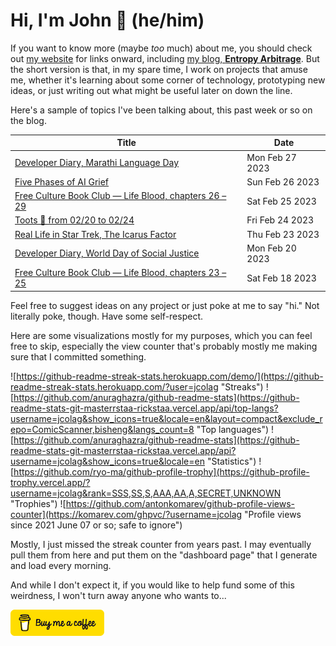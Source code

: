 # Hi, I'm John 👋 (he/him)

If you want to know more (maybe *too* much) about me, you should check out [my website](https://john.colagioia.net/) for links onward, including [my blog, **Entropy Arbitrage**](https://john.colagioia.net/blog).  But the short version is that, in my spare time, I work on projects that amuse me, whether it's learning about some corner of technology, prototyping new ideas, or just writing out what might be useful later on down the line.

Here's a sample of topics I've been talking about, this past week or so on the blog.

|Title|Date|
|-----|-------|
|[Developer Diary, Marathi Language Day](https://john.colagioia.net/blog/2023/02/27/marathi.html)|Mon Feb 27 2023|
|[Five Phases of AI Grief](https://john.colagioia.net/blog/2023/02/26/ai-grief.html)|Sun Feb 26 2023|
|[Free Culture Book Club — Life Blood, chapters 26 – 29](https://john.colagioia.net/blog/2023/02/25/life-blood-9.html)|Sat Feb 25 2023|
|[Toots 🐘 from 02/20 to 02/24](https://john.colagioia.net/blog/2023/02/24/week.html)|Fri Feb 24 2023|
|[Real Life in Star Trek, The Icarus Factor](https://john.colagioia.net/blog/2023/02/23/icarus-factor.html)|Thu Feb 23 2023|
|[Developer Diary, World Day of Social Justice](https://john.colagioia.net/blog/2023/02/20/social-justice.html)|Mon Feb 20 2023|
|[Free Culture Book Club — Life Blood, chapters 23 – 25](https://john.colagioia.net/blog/2023/02/18/life-blood-8.html)|Sat Feb 18 2023|

Feel free to suggest ideas on any project or just poke at me to say "hi." Not literally poke, though. Have some self-respect.

Here are some visualizations mostly for my purposes, which you can feel free to skip, especially the view counter that's probably mostly me making sure that I committed something.

![https://github-readme-streak-stats.herokuapp.com/demo/](https://github-readme-streak-stats.herokuapp.com/?user=jcolag "Streaks")
![https://github.com/anuraghazra/github-readme-stats](https://github-readme-stats-git-masterrstaa-rickstaa.vercel.app/api/top-langs?username=jcolag&show_icons=true&locale=en&layout=compact&exclude_repo=ComicScanner,bisheng&langs_count=8 "Top languages")
![https://github.com/anuraghazra/github-readme-stats](https://github-readme-stats-git-masterrstaa-rickstaa.vercel.app/api?username=jcolag&show_icons=true&locale=en "Statistics")
![https://github.com/ryo-ma/github-profile-trophy](https://github-profile-trophy.vercel.app/?username=jcolag&rank=SSS,SS,S,AAA,AA,A,SECRET,UNKNOWN "Trophies")
![https://github.com/antonkomarev/github-profile-views-counter](https://komarev.com/ghpvc/?username=jcolag "Profile views since 2021 June 07 or so; safe to ignore")

Mostly, I just missed the streak counter from years past.  I may eventually pull them from here and put them on the "dashboard page" that I generate and load every morning.

And while I don't expect it, if you would like to help fund some of this weirdness, I won't turn away anyone who wants to...

[<img src="images/default-yellow.png" alt="Buy Me a Coffee" width="150px"/>](https://www.buymeacoffee.com/jcolag)

